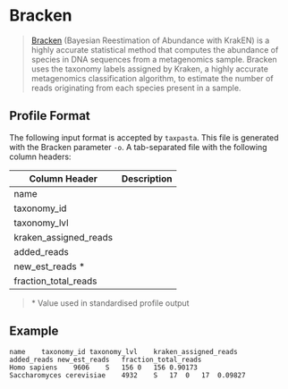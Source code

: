 # Bracken

> [Bracken](https://ccb.jhu.edu/software/bracken/) (Bayesian Reestimation of Abundance with KrakEN) is a highly accurate statistical method that computes the abundance of species in DNA sequences from a metagenomics sample. Bracken uses the taxonomy labels assigned by Kraken, a highly accurate metagenomics classification algorithm, to estimate the number of reads originating from each species present in a sample.

## Profile Format

The following input format is accepted by `taxpasta`. This file is generated with the Bracken parameter `-o`. A tab-separated file with the following column headers:

| Column Header         | Description |
| --------------------- | ----------- |
| name                  |             |
| taxonomy_id           |             |
| taxonomy_lvl          |             |
| kraken_assigned_reads |             |
| added_reads           |             |
| new_est_reads \*      |             |
| fraction_total_reads  |             |

> \* Value used in standardised profile output

## Example

```text
name	taxonomy_id	taxonomy_lvl	kraken_assigned_reads	added_reads	new_est_reads	fraction_total_reads
Homo sapiens	9606	S	156	0	156	0.90173
Saccharomyces cerevisiae	4932	S	17	0	17	0.09827
```
